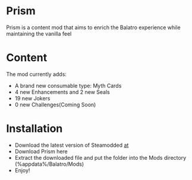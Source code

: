 # Prism

Prism is a content mod that aims to enrich the Balatro experience while maintaining the vanilla feel

# Content

The mod currently adds:
- A brand new consumable type: Myth Cards
- 4 new Enhancements and 2 new Seals
- 19 new Jokers
- 0 new Challenges(Coming Soon)

# Installation
- Download the latest version of Steamodded [at](https://github.com/Steamopollys/Steamodded)
- Download Prism here
- Extract the downloaded file and put the folder into the Mods directory (%appdata%/Balatro/Mods)
- Enjoy!
